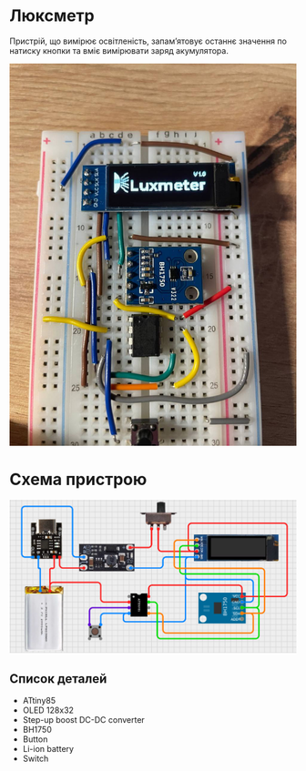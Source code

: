 # Люксметр

Пристрій, що вимірює освітленість, запам’ятовує останнє значення по натиску кнопки та вміє вимірювати заряд акумулятора.

![Luxmeter](materials/Photo_2.jpg)

# Схема пристрою
![Circuit](materials/Circuit.png)

## Список деталей
- ATtiny85  
- OLED 128x32  
- Step-up boost DC-DC converter  
- BH1750  
- Button  
- Li-ion battery  
- Switch  
